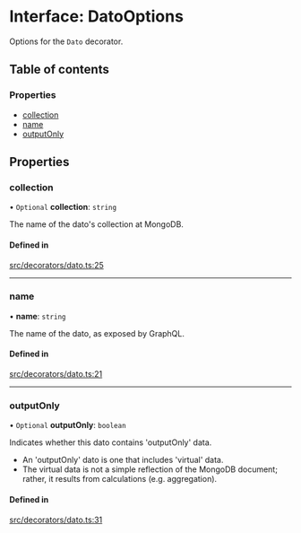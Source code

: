 # Interface: DatoOptions

Options for the `Dato` decorator.

## Table of contents

### Properties

- [collection](DatoOptions.md#collection)
- [name](DatoOptions.md#name)
- [outputOnly](DatoOptions.md#outputonly)

## Properties

### collection

• `Optional` **collection**: `string`

The name of the dato's collection at MongoDB.

#### Defined in

[src/decorators/dato.ts:25](https://github.com/choresh/nestjs-query-simple/blob/main/packages/nestjs-query-simple/src/decorators/dato.ts#L25)

___

### name

• **name**: `string`

The name of the dato, as exposed by GraphQL.

#### Defined in

[src/decorators/dato.ts:21](https://github.com/choresh/nestjs-query-simple/blob/main/packages/nestjs-query-simple/src/decorators/dato.ts#L21)

___

### outputOnly

• `Optional` **outputOnly**: `boolean`

Indicates whether this dato contains 'outputOnly' data.
* An 'outputOnly' dato is one that includes 'virtual' data.
* The virtual data is not a simple reflection of the MongoDB document; rather, it results from calculations (e.g. aggregation).

#### Defined in

[src/decorators/dato.ts:31](https://github.com/choresh/nestjs-query-simple/blob/main/packages/nestjs-query-simple/src/decorators/dato.ts#L31)

